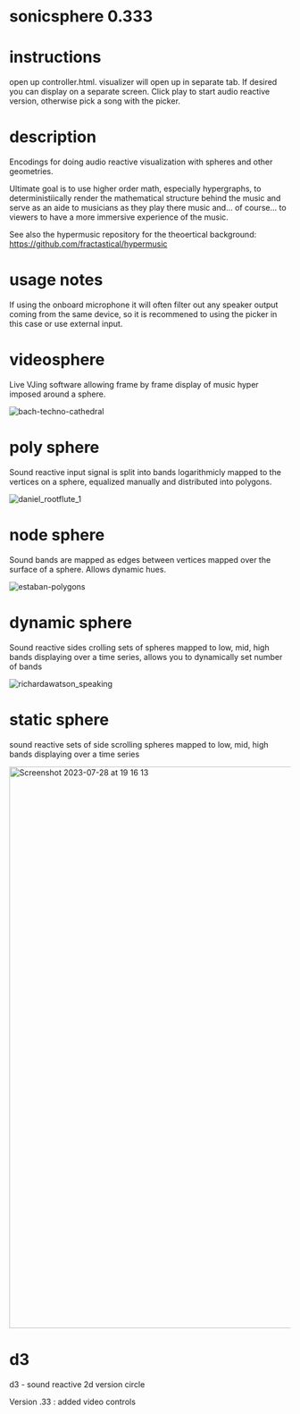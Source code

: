 # sonicsphere 0.333

# instructions

open up controller.html. visualizer will open up in separate tab. If desired you can display on a separate screen. Click play to start audio reactive version, otherwise pick a song with the picker. 

# description

Encodings for doing audio reactive visualization with spheres and other geometries. 

Ultimate goal is to use higher order math, especially hypergraphs, to deterministiically render the mathematical structure behind the music and serve as an aide to musicians as they play there music and... of course... to viewers to have a more immersive experience of the music. 

See also the hypermusic repository for the theoertical background: https://github.com/fractastical/hypermusic


# usage notes

If using the onboard microphone it will often filter out any speaker output coming from the same device, so it is recommened to using the picker in this case or use external input. 


# videosphere

Live VJing software allowing frame by frame display of music hyper imposed around a sphere. 

![bach-techno-cathedral](https://github.com/fractastical/sonicsourcecode/assets/589191/a54d9be5-cf29-4983-a944-a333e4375b6a)


# poly sphere

Sound reactive input signal is split into bands logarithmicly mapped to the vertices on a sphere, equalized manually and distributed into polygons. 

![daniel_rootflute_1](https://github.com/fractastical/sonicsourcecode/assets/589191/dfa2e145-26e9-43e6-8758-588dd2bee8df)


# node sphere

Sound bands are mapped as edges between vertices mapped over the surface of a sphere. Allows dynamic hues.  

![estaban-polygons](https://github.com/fractastical/sonicsourcecode/assets/589191/301f81b2-2ee1-4a05-9067-ec538fe68a69)


# dynamic sphere

Sound reactive sides crolling sets of spheres mapped to low, mid, high bands displaying over a time series, allows you to dynamically set number of bands

![richardawatson_speaking](https://github.com/fractastical/sonicsourcecode/assets/589191/2d287873-0ade-415d-84ba-769398e86445)

# static sphere

sound reactive sets of side scrolling spheres mapped to low, mid, high bands displaying over a time series

<img width="1006" alt="Screenshot 2023-07-28 at 19 16 13" src="https://github.com/fractastical/audiosphere/assets/589191/d147a44c-f533-49b1-944f-c31ad5c26613">


# d3

d3 - sound reactive 2d version circle


Version .33 : added video controls
